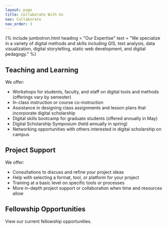 ```yaml
---
layout: page
title: Collaborate With Us
nav: Collaborate
nav_order: 3
---
```

{% include jumbotron.html heading = "Our Expertise" text = "We specialize in a variety of digital methods and skills including GIS, text analysis, data visualization, digital storytelling, static web development, and digital pedagogy." %}
## Teaching and Learning
<a name="teaching-and-learning"></a>
We offer:
* Workshops for students, faculty, and staff on digital tools and methods (offerings vary by semester)
* In-class instruction or course co-instruction
* Assistance in designing class assignments and lesson plans that incorporate digital scholarship
* Digital skills bootcamp for graduate students (offered annually in May)
* Digital Scholarship Symposium (held annually in spring)
* Networking opportunities with others interested in digital scholarship on campus 


## Project Support
<a name="project-support"></a>
We offer: 
* Consultations to discuss and refine your project ideas 
* Help with selecting a format, tool, or platform for your project  
* Training at a basic level on specific tools or processes   
* More in-depth project support or collaboration when time and resources allow

## Fellowship Opportunities
<a name="fellowship-opportunities"></a>
View our current fellowship opportunities.